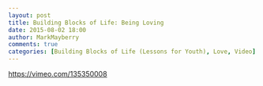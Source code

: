 ```yaml
---
layout: post
title: Building Blocks of Life: Being Loving
date: 2015-08-02 18:00
author: MarkMayberry
comments: true
categories: [Building Blocks of Life (Lessons for Youth), Love, Video]
---
```

https://vimeo.com/135350008
